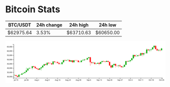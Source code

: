 # Bitcoin Stats

BTC/USDT|24h change|24h high|24h low|
|---|---|---|---|
|$62975.64|3.53%|$63710.63|$60650.00|

<img src="./chart.svg">
